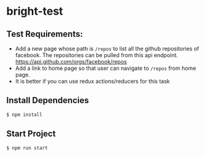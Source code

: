 # bright-test

## Test Requirements:
- Add a new page whose path is `/repos` to list all the github repositories of facebook. The repositories can be pulled from this api endpoint. https://api.github.com/orgs/facebook/repos
- Add a link to home page so that user can navigate to `/repos` from home page.
- It is better if you can use redux actions/reducers for this task

## Install Dependencies

```sh
$ npm install
```

## Start Project

```js
$ npm run start
```

